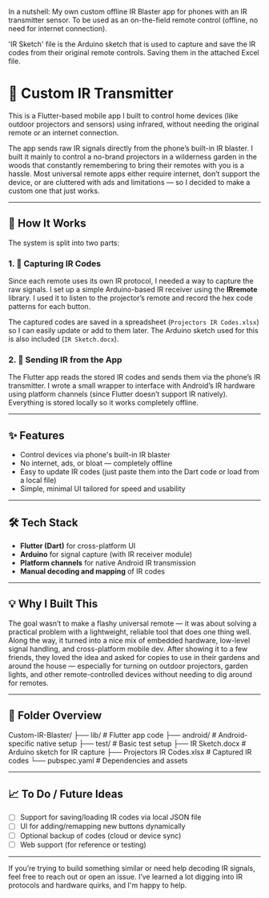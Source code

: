 In a nutshell:
My own custom offline IR Blaster app for phones with an IR transmitter sensor. To be used as an on-the-field remote control (offline, no need for internet connection).

'IR Sketch' file is the Arduino sketch that is used to capture and save the IR codes from their original remote controls. Saving them in the attached Excel file.



# 📡 Custom IR Transmitter

This is a Flutter-based mobile app I built to control home devices (like outdoor projectors and sensors) using infrared, without needing the original remote or an internet connection.

The app sends raw IR signals directly from the phone’s built-in IR blaster. I built it mainly to control a no-brand projectors in a wilderness garden in the woods that constantly remembering to bring their remotes with you is a hassle. Most universal remote apps either require internet, don’t support the device, or are cluttered with ads and limitations — so I decided to make a custom one that just works.

---

## 🧠 How It Works

The system is split into two parts:

### 1. 📸 Capturing IR Codes

Since each remote uses its own IR protocol, I needed a way to capture the raw signals. I set up a simple Arduino-based IR receiver using the **IRremote** library. I used it to listen to the projector’s remote and record the hex code patterns for each button.

The captured codes are saved in a spreadsheet (`Projectors IR Codes.xlsx`) so I can easily update or add to them later. The Arduino sketch used for this is also included (`IR Sketch.docx`).

### 2. 📱 Sending IR from the App

The Flutter app reads the stored IR codes and sends them via the phone’s IR transmitter. I wrote a small wrapper to interface with Android’s IR hardware using platform channels (since Flutter doesn’t support IR natively). Everything is stored locally so it works completely offline.

---

## ✨ Features

- Control devices via phone's built-in IR blaster
- No internet, ads, or bloat — completely offline
- Easy to update IR codes (just paste them into the Dart code or load from a local file)
- Simple, minimal UI tailored for speed and usability

---

## 🛠️ Tech Stack

- **Flutter (Dart)** for cross-platform UI
- **Arduino** for signal capture (with IR receiver module)
- **Platform channels** for native Android IR transmission
- **Manual decoding and mapping** of IR codes

---

## 💡 Why I Built This

The goal wasn’t to make a flashy universal remote — it was about solving a practical problem with a lightweight, reliable tool that does one thing well. Along the way, it turned into a nice mix of embedded hardware, low-level signal handling, and cross-platform mobile dev.
After showing it to a few friends, they loved the idea and asked for copies to use in their gardens and around the house — especially for turning on outdoor projectors, garden lights, and other remote-controlled devices without needing to dig around for remotes.

---

## 📂 Folder Overview

Custom-IR-Blaster/
├── lib/ # Flutter app code
├── android/ # Android-specific native setup
├── test/ # Basic test setup
├── IR Sketch.docx # Arduino sketch for IR capture
├── Projectors IR Codes.xlsx # Captured IR codes
└── pubspec.yaml # Dependencies and assets



---

## 📈 To Do / Future Ideas

- [ ] Support for saving/loading IR codes via local JSON file
- [ ] UI for adding/remapping new buttons dynamically
- [ ] Optional backup of codes (cloud or device sync)
- [ ] Web support (for reference or testing)

---

If you’re trying to build something similar or need help decoding IR signals, feel free to reach out or open an issue. I’ve learned a lot digging into IR protocols and hardware quirks, and I'm happy to help.

